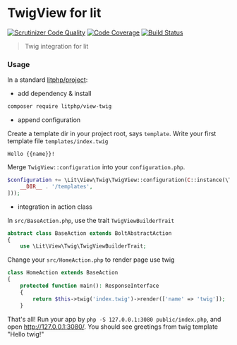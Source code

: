 TwigView for lit
=======

[![Scrutinizer Code Quality](https://scrutinizer-ci.com/g/LitPHP/view-twig/badges/quality-score.png?b=master)](https://scrutinizer-ci.com/g/LitPHP/view-twig/?branch=master)
[![Code Coverage](https://scrutinizer-ci.com/g/LitPHP/view-twig/badges/coverage.png?b=master)](https://scrutinizer-ci.com/g/LitPHP/view-twig/?branch=master)
[![Build Status](https://scrutinizer-ci.com/g/LitPHP/view-twig/badges/build.png?b=master)](https://scrutinizer-ci.com/g/LitPHP/view-twig/build-status/master)

> Twig integration for lit

### Usage

In a standard [litphp/project](https://github.com/litphp/project):

+ add dependency & install 

```bash
composer require litphp/view-twig
```

+ append configuration

Create a template dir in your project root, says `template`. Write your first template file `templates/index.twig`
```twig
Hello {{name}}!
```

Merge `TwigView::configuration` into your `configuration.php`.
```php
$configuration += \Lit\View\Twig\TwigView::configuration(C::instance(\Twig\Loader\FilesystemLoader::class, [
    __DIR__ . '/templates',
]));
```

+ integration in action class

In `src/BaseAction.php`, use the trait `TwigViewBuilderTrait`
```php
abstract class BaseAction extends BoltAbstractAction
{
    use \Lit\View\Twig\TwigViewBuilderTrait;
```

Change your `src/HomeAction.php` to render page use twig

```php
class HomeAction extends BaseAction
{
    protected function main(): ResponseInterface
    {
        return $this->twig('index.twig')->render(['name' => 'twig']);
    }
```

That's all! Run your app by `php -S 127.0.0.1:3080 public/index.php`, and open <http://127.0.0.1:3080/>. You should see greetings from twig template "Hello twig!"
